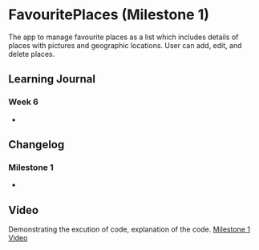 #  FavouritePlaces (Milestone 1)

The app to manage favourite places as a list which includes details of places with pictures and geographic locations. User can add, edit, and delete places.

## Learning Journal

### Week 6

-

## Changelog

### Milestone 1

-

## Video

Demonstrating the excution of code, explanation of the code.
[Milestone 1 Video]()
